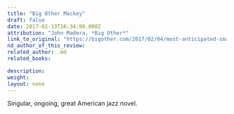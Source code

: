 ```yaml
---
title: "Big Other Mackey"
draft: false
date: 2017-02-13T16:34:00.000Z
attribution: "John Madera, *Big Other*"
link_to_original: "https://bigother.com/2017/02/04/most-anticipated-small-press-books-of-2017/"
nd_author_of_this_review:
related_author: .md
related_books:

description:
weight:
layout: none
---
```

Singular, ongoing, great American jazz novel.

